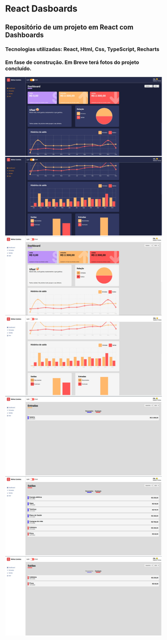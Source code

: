 # React Dasboards

## Repositório de um projeto em React com Dashboards

<h3>Tecnologias utilizadas: React, Html, Css, TypeScript, Recharts</h3>

### Em fase de construção. Em Breve terá fotos do projeto concluído.


 ![](Image1.jpeg)
 ![](Image2.jpeg)
 ![](Image3.jpeg)
 ![](Image4.jpeg)
 ![](Image5.jpeg)
 ![](Image6.jpeg)
 ![](Image7.jpeg)